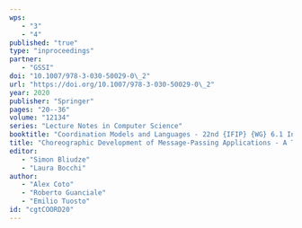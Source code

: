 ```yaml
---
wps: 
   - "3"
   - "4"
published: "true"
type: "inproceedings"
partner: 
   - "GSSI"
doi: "10.1007/978-3-030-50029-0\_2"
url: "https://doi.org/10.1007/978-3-030-50029-0\_2"
year: 2020
publisher: "Springer"
pages: "20--36"
volume: "12134"
series: "Lecture Notes in Computer Science"
booktitle: "Coordination Models and Languages - 22nd {IFIP} {WG} 6.1 International Conference, {COORDINATION} 2020, Held as Part of the 15th International Federated Conference on Distributed Computing Techniques, DisCoTec 2020, Valletta, Malta, June 15-19, 2020, Proceedings"
title: "Choreographic Development of Message-Passing Applications - A Tutorial"
editor: 
   - "Simon Bliudze"
   - "Laura Bocchi"
author: 
   - "Alex Coto"
   - "Roberto Guanciale"
   - "Emilio Tuosto"
id: "cgtCOORD20"
---
```

